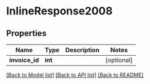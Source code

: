 # InlineResponse2008

## Properties
Name | Type | Description | Notes
------------ | ------------- | ------------- | -------------
**invoice_id** | **int** |  | [optional] 

[[Back to Model list]](../README.md#documentation-for-models) [[Back to API list]](../README.md#documentation-for-api-endpoints) [[Back to README]](../README.md)


